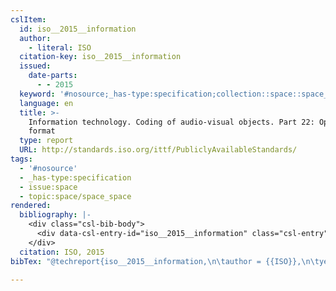 ```yaml
---
cslItem:
  id: iso__2015__information
  author:
    - literal: ISO
  citation-key: iso__2015__information
  issued:
    date-parts:
      - - 2015
  keyword: '#nosource;_has-type:specification;collection::space::space_space'
  language: en
  title: >-
    Information technology. Coding of audio-visual objects. Part 22: Open font
    format
  type: report
  URL: http://standards.iso.org/ittf/PubliclyAvailableStandards/
tags:
  - '#nosource'
  - _has-type:specification
  - issue:space
  - topic:space/space_space
rendered:
  bibliography: |-
    <div class="csl-bib-body">
      <div data-csl-entry-id="iso__2015__information" class="csl-entry">ISO 2015 <i>Information technology. Coding of audio-visual objects. Part 22: Open font format</i>. Available at: <a href='http://standards.iso.org/ittf/PubliclyAvailableStandards/.'>http://standards.iso.org/ittf/PubliclyAvailableStandards/.</a></div>
    </div>
  citation: ISO, 2015
bibTex: "@techreport{iso__2015__information,\n\tauthor = {{ISO}},\n\tyear = {2015},\n\ttitle = {Information technology. {Coding} of audio-visual objects. {Part} 22: Open font format},\n\thowpublished = {http://standards.iso.org/ittf/PubliclyAvailableStandards/},\n}\n\n"

---
```

